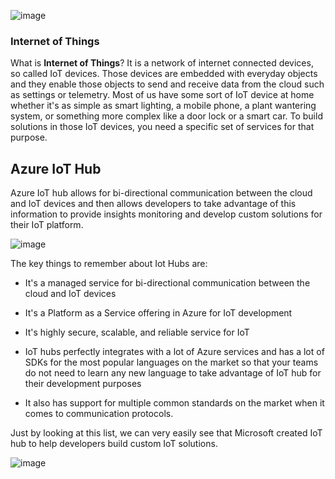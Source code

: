 ![image](https://github.com/user-attachments/assets/ca77fb38-52ed-4af6-b8be-954a6ab83eaa)

### Internet of Things

What is **Internet of Things**? It is a network of internet connected devices, so called IoT devices. Those devices are embedded with everyday objects and they enable those objects to send and receive data from the cloud such as settings or telemetry. Most of us have some sort of IoT device at home whether it's as simple as smart lighting, a mobile phone, a plant wantering system, or something more complex like a door lock or a smart car. To build solutions in those IoT devices, you need a specific set of services for that purpose.


## Azure IoT Hub

Azure IoT hub allows for bi-directional communication between the cloud and IoT devices and then allows developers to take advantage of this information to provide insights monitoring and develop custom solutions for their IoT platform.

![image](https://github.com/user-attachments/assets/0d22b2a0-b444-4dd0-b329-306cf137c605)

The key things to remember about Iot Hubs are:
- It's a managed service for bi-directional communication between the cloud and IoT devices

- It's a Platform as a Service offering in Azure for IoT development

- It's highly secure, scalable, and reliable service for IoT

- IoT hubs perfectly integrates with a lot of Azure services and has a lot of SDKs for the most popular languages on the market so that your teams do not need to learn any new language to take advantage of IoT hub for their development purposes

- It also has support for multiple common standards on the market when it comes to communication protocols.


Just by looking at this list, we can very easily see that Microsoft created IoT hub to help developers build custom IoT solutions.

![image](https://github.com/user-attachments/assets/16144ea1-0a12-4b57-9880-4bcc81d221e4)

